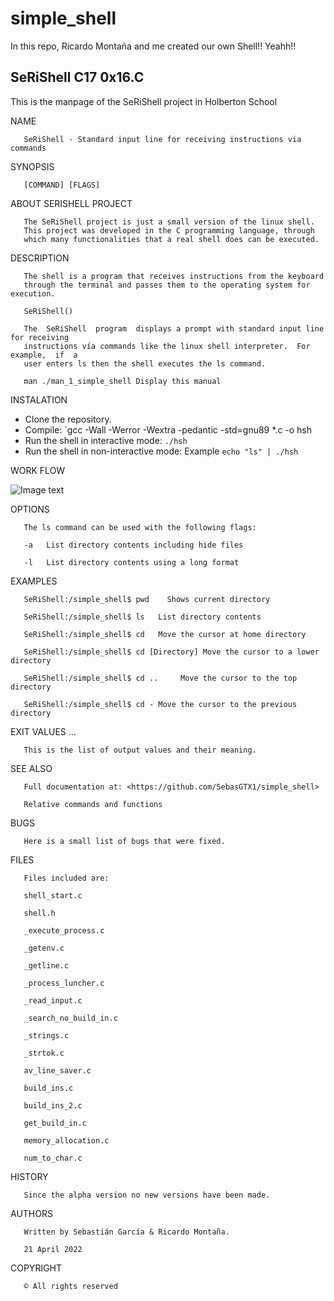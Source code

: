 # simple_shell
In this repo, Ricardo Montaña and me created our own Shell!! Yeahh!!

## SeRiShell C17 0x16.C

This is the manpage of the SeRiShell project in Holberton School

NAME

       SeRiShell - Standard input line for receiving instructions via commands

SYNOPSIS

       [COMMAND] [FLAGS]

ABOUT SERISHELL PROJECT

       The SeRiShell project is just a small version of the linux shell.
       This project was developed in the C programming language, through
       which many functionalities that a real shell does can be executed.

DESCRIPTION

       The shell is a program that receives instructions from the keyboard
       through the terminal and passes them to the operating system for execution.

       SeRiShell()

       The  SeRiShell  program  displays a prompt with standard input line for receiving
       instructions vía commands like the linux shell interpreter.  For  example,  if  a
       user enters ls then the shell executes the ls command.

       man ./man_1_simple_shell Display this manual

INSTALATION
   - Clone the repository.
   - Compile: `gcc -Wall -Werror -Wextra -pedantic -std=gnu89 *.c -o hsh
   - Run the shell in interactive mode: `./hsh`
   - Run the shell in non-interactive mode: Example `echo "ls" | ./hsh`

WORK FLOW

![Image text](https://www.bodegalibre.com/storage/flowchart_simple_shell.jpg)


OPTIONS

       The ls command can be used with the following flags:

       -a   List directory contents including hide files

       -l   List directory contents using a long format

EXAMPLES

       SeRiShell:/simple_shell$ pwd    Shows current directory

       SeRiShell:/simple_shell$ ls   List directory contents

       SeRiShell:/simple_shell$ cd   Move the cursor at home directory

       SeRiShell:/simple_shell$ cd [Directory] Move the cursor to a lower directory

       SeRiShell:/simple_shell$ cd ..     Move the cursor to the top directory

       SeRiShell:/simple_shell$ cd - Move the cursor to the previous directory

EXIT VALUES ...

       This is the list of output values and their meaning.

SEE ALSO

       Full documentation at: <https://github.com/SebasGTX1/simple_shell>

       Relative commands and functions

BUGS

       Here is a small list of bugs that were fixed.

FILES

       Files included are:

       shell_start.c

       shell.h

       _execute_process.c

       _getenv.c

       _getline.c

       _process_luncher.c

       _read_input.c

       _search_no_build_in.c

       _strings.c

       _strtok.c

       av_line_saver.c

       build_ins.c

       build_ins_2.c

       get_build_in.c

       memory_allocation.c

       num_to_char.c

HISTORY

       Since the alpha version no new versions have been made.

AUTHORS

       Written by Sebastián García & Ricardo Montaña.

       21 April 2022

COPYRIGHT

       © All rights reserved
